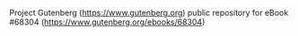 Project Gutenberg (https://www.gutenberg.org) public repository for
eBook #68304 (https://www.gutenberg.org/ebooks/68304)
